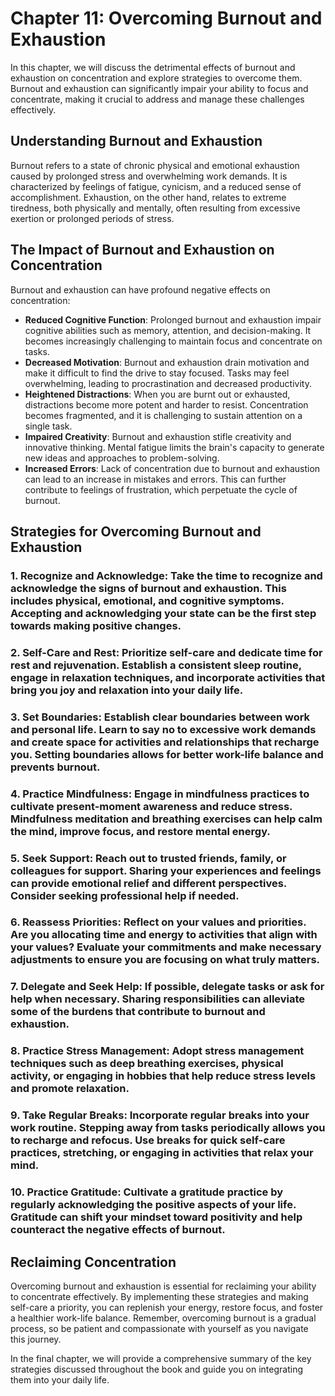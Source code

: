 Chapter 11: Overcoming Burnout and Exhaustion
=============================================

In this chapter, we will discuss the detrimental effects of burnout and exhaustion on concentration and explore strategies to overcome them. Burnout and exhaustion can significantly impair your ability to focus and concentrate, making it crucial to address and manage these challenges effectively.

Understanding Burnout and Exhaustion
------------------------------------

Burnout refers to a state of chronic physical and emotional exhaustion caused by prolonged stress and overwhelming work demands. It is characterized by feelings of fatigue, cynicism, and a reduced sense of accomplishment. Exhaustion, on the other hand, relates to extreme tiredness, both physically and mentally, often resulting from excessive exertion or prolonged periods of stress.

The Impact of Burnout and Exhaustion on Concentration
-----------------------------------------------------

Burnout and exhaustion can have profound negative effects on concentration:

* **Reduced Cognitive Function**: Prolonged burnout and exhaustion impair cognitive abilities such as memory, attention, and decision-making. It becomes increasingly challenging to maintain focus and concentrate on tasks.
* **Decreased Motivation**: Burnout and exhaustion drain motivation and make it difficult to find the drive to stay focused. Tasks may feel overwhelming, leading to procrastination and decreased productivity.
* **Heightened Distractions**: When you are burnt out or exhausted, distractions become more potent and harder to resist. Concentration becomes fragmented, and it is challenging to sustain attention on a single task.
* **Impaired Creativity**: Burnout and exhaustion stifle creativity and innovative thinking. Mental fatigue limits the brain's capacity to generate new ideas and approaches to problem-solving.
* **Increased Errors**: Lack of concentration due to burnout and exhaustion can lead to an increase in mistakes and errors. This can further contribute to feelings of frustration, which perpetuate the cycle of burnout.

Strategies for Overcoming Burnout and Exhaustion
------------------------------------------------

### 1. **Recognize and Acknowledge**: Take the time to recognize and acknowledge the signs of burnout and exhaustion. This includes physical, emotional, and cognitive symptoms. Accepting and acknowledging your state can be the first step towards making positive changes.

### 2. **Self-Care and Rest**: Prioritize self-care and dedicate time for rest and rejuvenation. Establish a consistent sleep routine, engage in relaxation techniques, and incorporate activities that bring you joy and relaxation into your daily life.

### 3. **Set Boundaries**: Establish clear boundaries between work and personal life. Learn to say no to excessive work demands and create space for activities and relationships that recharge you. Setting boundaries allows for better work-life balance and prevents burnout.

### 4. **Practice Mindfulness**: Engage in mindfulness practices to cultivate present-moment awareness and reduce stress. Mindfulness meditation and breathing exercises can help calm the mind, improve focus, and restore mental energy.

### 5. **Seek Support**: Reach out to trusted friends, family, or colleagues for support. Sharing your experiences and feelings can provide emotional relief and different perspectives. Consider seeking professional help if needed.

### 6. **Reassess Priorities**: Reflect on your values and priorities. Are you allocating time and energy to activities that align with your values? Evaluate your commitments and make necessary adjustments to ensure you are focusing on what truly matters.

### 7. **Delegate and Seek Help**: If possible, delegate tasks or ask for help when necessary. Sharing responsibilities can alleviate some of the burdens that contribute to burnout and exhaustion.

### 8. **Practice Stress Management**: Adopt stress management techniques such as deep breathing exercises, physical activity, or engaging in hobbies that help reduce stress levels and promote relaxation.

### 9. **Take Regular Breaks**: Incorporate regular breaks into your work routine. Stepping away from tasks periodically allows you to recharge and refocus. Use breaks for quick self-care practices, stretching, or engaging in activities that relax your mind.

### 10. **Practice Gratitude**: Cultivate a gratitude practice by regularly acknowledging the positive aspects of your life. Gratitude can shift your mindset toward positivity and help counteract the negative effects of burnout.

Reclaiming Concentration
------------------------

Overcoming burnout and exhaustion is essential for reclaiming your ability to concentrate effectively. By implementing these strategies and making self-care a priority, you can replenish your energy, restore focus, and foster a healthier work-life balance. Remember, overcoming burnout is a gradual process, so be patient and compassionate with yourself as you navigate this journey.

In the final chapter, we will provide a comprehensive summary of the key strategies discussed throughout the book and guide you on integrating them into your daily life.
